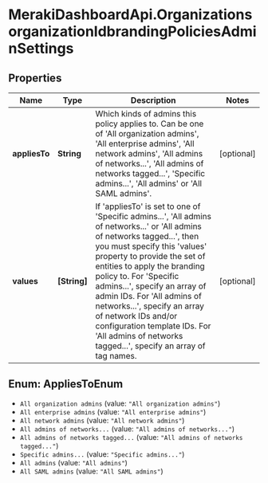 # MerakiDashboardApi.OrganizationsorganizationIdbrandingPoliciesAdminSettings

## Properties
Name | Type | Description | Notes
------------ | ------------- | ------------- | -------------
**appliesTo** | **String** | Which kinds of admins this policy applies to. Can be one of &#x27;All organization admins&#x27;, &#x27;All enterprise admins&#x27;, &#x27;All network admins&#x27;, &#x27;All admins of networks...&#x27;, &#x27;All admins of networks tagged...&#x27;, &#x27;Specific admins...&#x27;, &#x27;All admins&#x27; or &#x27;All SAML admins&#x27;. | [optional] 
**values** | **[String]** |     If &#x27;appliesTo&#x27; is set to one of &#x27;Specific admins...&#x27;, &#x27;All admins of networks...&#x27; or &#x27;All admins of networks tagged...&#x27;, then you must specify this &#x27;values&#x27; property to provide the set of     entities to apply the branding policy to. For &#x27;Specific admins...&#x27;, specify an array of admin IDs. For &#x27;All admins of     networks...&#x27;, specify an array of network IDs and/or configuration template IDs. For &#x27;All admins of networks tagged...&#x27;,     specify an array of tag names.  | [optional] 

<a name="AppliesToEnum"></a>
## Enum: AppliesToEnum

* `All organization admins` (value: `"All organization admins"`)
* `All enterprise admins` (value: `"All enterprise admins"`)
* `All network admins` (value: `"All network admins"`)
* `All admins of networks...` (value: `"All admins of networks..."`)
* `All admins of networks tagged...` (value: `"All admins of networks tagged..."`)
* `Specific admins...` (value: `"Specific admins..."`)
* `All admins` (value: `"All admins"`)
* `All SAML admins` (value: `"All SAML admins"`)

